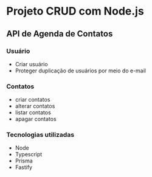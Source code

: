 # Projeto CRUD com Node.js

## API de Agenda de Contatos

### Usuário
- Criar usuário
- Proteger duplicação de usuários por meio do e-mail

### Contatos
- criar contatos
- alterar contatos
- listar contatos
- apagar contatos

### Tecnologias utilizadas

- Node
- Typescript
- Prisma
- Fastify

